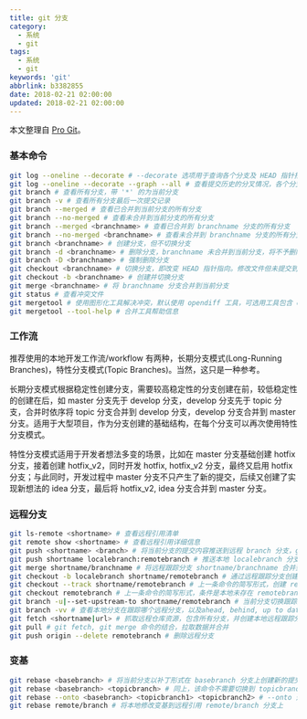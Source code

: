 ```yaml
---
title: git 分支
category:
  - 系统
  - git
tags:
  - 系统
  - git
keywords: 'git'
abbrlink: b3382855
date: 2018-02-21 02:00:00
updated: 2018-02-21 02:00:00
---
```


本文整理自 [Pro Git](https://git-scm.com/book/zh/v2)。

### 基本命令

```bash
git log --oneline --decorate # --decorate 选项用于查询各个分支及 HEAD 指针指向哪个提交对象
git log --oneline --decorate --graph --all # 查看提交历史的分叉情况，各个分支及 HEAD 指针的指向
git branch # 查看所有分支，带 '*' 的为当前分支
git branch -v # 查看所有分支最后一次提交记录
git branch --merged # 查看已合并到当前分支的所有分支
git branch --no-merged # 查看未合并到当前分支的所有分支
git branch --merged <branchname> # 查看已合并到 branchname 分支的所有分支
git branch --no-merged <branchname> # 查看未合并到 branchname 分支的所有分支
git branch <branchname> # 创建分支，但不切换分支
git branch -d <branchname> # 删除分支，branchname 未合并到当前分支，将不予删除
git branch -D <branchname> # 强制删除分支
git checkout <branchname> # 切换分支，即改变 HEAD 指针指向。修改文件但未提交到版本库的，git 将阻止切换
git checkout -b <branchname> # 创建并切换分支
git merge <branchname> # 将 branchname 分支合并到当前分支
git status # 查看冲突文件
git mergetool # 使用图形化工具解决冲突，默认使用 opendiff 工具，可选用工具包含 opendiff, kdiff3, tkdiff, xxdiff, meld, tortoisemerge, gvimdiff, diffuse, diffmerge, ecmerge, p4merge, araxis, bc3, codecompare, vimdiff, emerge
git mergetool --tool-help # 合并工具帮助信息
```

### 工作流

推荐使用的本地开发工作流/workflow 有两种，长期分支模式(Long-Running Branches)，特性分支模式(Topic Branches)。当然，这只是一种参考。

长期分支模式根据稳定性创建分支，需要较高稳定性的分支创建在前，较低稳定性的创建在后，如 master 分支先于 develop 分支，develop 分支先于 topic 分支，合并时依序将 topic 分支合并到 develop 分支，develop 分支合并到 master 分支。适用于大型项目，作为分支创建的基础结构，在每个分支可以再次使用特性分支模式。

特性分支模式适用于开发者想法多变的场景，比如在 master 分支基础创建 hotfix 分支，接着创建 hotfix_v2，同时开发 hotfix, hotfix_v2 分支，最终又启用 hotfix 分支；与此同时，开发过程中 master 分支不只产生了新的提交，后续又创建了实现新想法的 idea 分支，最后将 hotfix_v2, idea 分支合并到 master 分支。

### 远程分支

```bash
git ls-remote <shortname> # 查看远程引用清单
git remote show <shortname> # 查看远程引用详细信息
git push <shortname> <branch> # 将当前分支的提交内容推送到远程 branch 分支，git 自动将分支名扩展为 refs/heads/branch:refs/heads/branch，意为将本地 branch 分支推送并更新远程 branch 分支
git push shortname localebranch:remotebranch # 推送本地 localebranch 分支，将其作为远程 remotebranch 分支
git merge shortname/branchname # 将远程跟踪分支 shortname/branchname 合并到当前分支，合并前须 git fetch
git checkout -b localebranch shortname/remotebranch # 通过远程跟踪分支创建本地分支，自动跟踪远程分支，可使用 git pull|push 简化拉取、提交操作；且可以在命令行中使用 @{upstream} 或 @{u} 代替 shortname/remotebranch
git checkout --track shortname/remotebranch # 上一条命令的简写形式，创建 remotebranch 同名分支
git checkout remotebranch # 上一条命令的简写形式，条件是本地未存在 remotebranch 同名分支，远程存在
git branch -u|--set-upstream-to shortname/remotebranch # 当前分支切换跟踪远程 remotebranch 分支。-u 选项可用于 pull, push 命令
git branch -vv # 查看本地分支在跟踪哪个远程分支，以及ahead, behind, up to date等提交状态。这条命令基于最后一次 fetch 的数据，命令本身没有连接服务器
git fetch <shortname|url> # 抓取远程仓库资源，包含所有分支，并创建本地远程跟踪分支，却不会创建可修改、供开发的本地同名分支。只下载远程仓库资源，不会更改工作区内容，需手动 merge
git pull # git fetch, git merge 命令的结合，拉取数据并合并
git push origin --delete remotebranch # 删除远程分支
```

### 变基

```bash
git rebase <basebranch> # 将当前分支以补丁形式在 basebranch 分支上创建新的提交对象。完成开叉分支的整合操作还需要在 basebranch 分支上 merge 当前分支
git rebase <basebranch> <topicbranch> # 同上，该命令不需要切换到 topicbranch 分支后执行
git rebase --onto <basebranch> <topicbranch1> <topicbranch2> # --onto 选项用于获取在 topicbranch2 分支内但不在 topicbranch1 内的文件修改补丁，并在 basebranch 分支上创建新的提交对象，即变基到 basebranch 
git rebase remote/branch # 将本地修改变基到远程引用 remote/branch 分支上
```